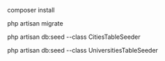 composer install

php artisan migrate

php artisan db:seed --class CitiesTableSeeder

php artisan db:seed --class UniversitiesTableSeeder
